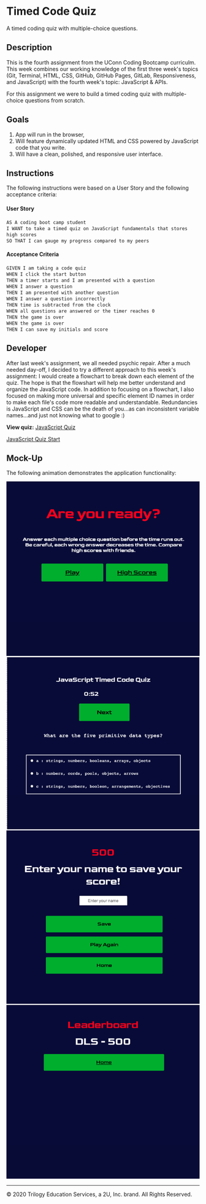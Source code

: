 # Timed Code Quiz
 A timed coding quiz with multiple-choice questions.

## Description

This is the fourth assignment from the UConn Coding Bootcamp curriculm. This week combines our working knowledge of the first three week's topics (Git, Terminal, HTML, CSS, GitHub, GitHub Pages, GitLab, Responsiveness, and JavaScript) with the fourth week's topic: JavaScript & APIs.

For this assignment we were to build a timed coding quiz with multiple-choice questions from scratch.

## Goals

1. App will run in the browser,
2. Will feature dynamically updated HTML and CSS powered by JavaScript code that you write. 
3. Will have a clean, polished, and responsive user interface. 

## Instructions

The following instructions were based on a User Story and the following acceptance criteria: 

#### User Story
```
AS A coding boot camp student
I WANT to take a timed quiz on JavaScript fundamentals that stores high scores
SO THAT I can gauge my progress compared to my peers
```

#### Acceptance Criteria
```
GIVEN I am taking a code quiz
WHEN I click the start button
THEN a timer starts and I am presented with a question
WHEN I answer a question
THEN I am presented with another question
WHEN I answer a question incorrectly
THEN time is subtracted from the clock
WHEN all questions are answered or the timer reaches 0
THEN the game is over
WHEN the game is over
THEN I can save my initials and score
```

## Developer

After last week's assignment, we all needed psychic repair. After a much needed day-off, 
I decided to try a different approach to this week's assignment: I would create a flowchart to break down each element of the quiz. The hope is that the flowshart will help me better understand and organize the JavaScript code. In addition to focusing on a flowchart, I also focused on making more universal and specific element ID names in order to make each file's code more readable and understandable. Redundancies is JavaScript and CSS can be the death of you...as can inconsistent variable names...and just not knowing what to google :)

**View quiz:** [JavaScript Quiz](https://dsmooke.github.io/timed-code-quiz/home.html)

[JavaScript Quiz Start](https://dsmooke.github.io/timed-code-quiz/)

## Mock-Up

The following animation demonstrates the application functionality:

![code quiz screenshot](/screenshot1.png)
![code quiz screenshot](/screenshot2.png)
![code quiz screenshot](/screenshot3.png)
![code quiz screenshot](/screenshot4.png)

- - -
© 2020 Trilogy Education Services, a 2U, Inc. brand. All Rights Reserved.